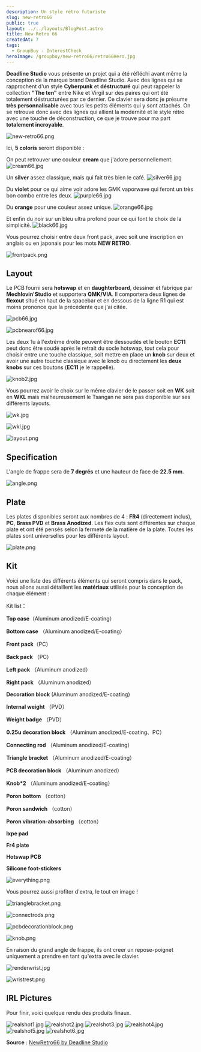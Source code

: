 ```yaml
---
description: Un style rétro futuriste
slug: new-retro66
public: true
layout: ../../layouts/BlogPost.astro
title: New Retro 66
createdAt: 7
tags:
  - GroupBuy - InterestCheck
heroImage: /groupbuy/new-retro66/retro66Hero.jpg
---
```



**Deadline Studio** vous présente un projet qui a été réfléchi avant même la conception de la marque brand Deadline Studio. Avec des lignes qui se rapprochent d'un style **Cyberpunk** et **déstructuré** qui peut rappeler la collection **"The ten"** entre Nike et Virgil sur des paires qui ont été totalement déstructurées par ce dernier. Ce clavier sera donc je présume **très personnalisable** avec tous les petits éléments qui y sont attachés. On se retrouve donc avec des lignes qui allient la modernité et le style rétro avec une touche de déconstruction, ce que je trouve pour ma part **totalement incroyable**.

![new-retro66.png](/groupbuy/new-retro66/new-retro66.jpg)

Ici, **5 coloris** seront disponible : 

On peut retrouver une couleur **cream** que j'adore personnellement.
![cream66.jpg](/groupbuy/new-retro66/cream66.jpg)

Un **silver** assez classique, mais qui fait très bien le café.
![silver66.jpg](/groupbuy/new-retro66/silver66.jpg)

Du **violet** pour ce qui aime voir adore les GMK vaporwave qui feront un très bon combo entre les deux.
![purple66.jpg](/groupbuy/new-retro66/purple66.jpg)

Du **orange** pour une couleur assez unique.
![orange66.jpg](/groupbuy/new-retro66/orange66.jpg)

Et enfin du noir sur un bleu ultra profond pour ce qui font le choix de la simplicité.
![black66.jpg](/groupbuy/new-retro66/black66.jpg)

Vous pourrez choisir entre deux front pack, avec soit une inscription en anglais ou en japonais pour les mots **NEW RETRO**.

![frontpack.png](/groupbuy/new-retro66/frontpack.png)

## Layout

Le PCB fourni sera **hotswap** et en **daughterboard**, dessiner et fabrique par **Mechlovin'Studio** et supportera **QMK/VIA**. Il comportera deux lignes de **flexcut** situé en haut de la spacebar et en dessous de la ligne R1 qui est moins prononce que la précédente que j'ai citée.

![pcb66.jpg](/groupbuy/new-retro66/pcb66.jpg)

![pcbnearof66.jpg](/groupbuy/new-retro66/pcbnearof66.jpg)

Les deux 1u à l'extrême droite peuvent être dessoudés et le bouton **EC11** peut donc être soudé après le retrait du socle hotswap, tout cela pour choisir entre une touche classique, soit mettre en place un **knob** sur deux et avoir une autre touche classique avec le knob ou directement les **deux knobs** sur ces boutons (**EC11** je le rappelle). 

![knob2.jpg](/groupbuy/new-retro66/knob2.jpg)

Vous pourrez avoir le choix sur le même clavier de le passer soit en **WK** soit en **WKL** mais malheureusement le Tsangan ne sera pas disponible sur ses différents layouts.

![wk.jpg](/groupbuy/new-retro66/wk.jpg)

![wkl.jpg](/groupbuy/new-retro66/wkl.jpg)

![layout.png](/groupbuy/new-retro66/layout.png)

## Specification

L'angle de frappe sera de **7 degrés** et une hauteur de face de **22.5 mm**.

![angle.png](/groupbuy/new-retro66/angle.png)

## Plate

Les plates disponibles seront aux nombres de 4 : **FR4** (directement inclus), **PC**, **Brass PVD** et **Brass Anodized**. Les flex cuts sont différentes sur chaque plate et ont été pensés selon la fermeté de la matière de la plate. Toutes les plates sont universelles pour les différents layout.

![plate.png](/groupbuy/new-retro66/plate.png)

## Kit

Voici une liste des différents éléments qui seront compris dans le pack, nous allons aussi détaillent les **matériaux** utilisés pour la conception de chaque élément :

Kit list：

**Top case**（Aluminum  anodized/E-coating）

**Bottom case** （Aluminum anodized/E-coating）

**Front pack**（PC）

**Back pack** （PC）

**Left pack** （Aluminum anodized）

**Right pack** （Aluminum anodized）

**Decoration block** (Aluminum anodized/E-coating)

**Internal weight** （PVD）

**Weight badge** （PVD）

**0.25u decoration block** （Aluminum anodized/E-coating、PC）

**Connecting rod** （Aluminum  anodized/E-coating）

**Triangle bracket** （Aluminum  anodized/E-coating）

**PCB decoration block** （Aluminum  anodized）

**Knob*2** （Aluminum  anodized/E-coating）

**Poron bottom** （cotton）

**Poron sandwich** （cotton）

**Poron vibration-absorbing** （cotton）

**Ixpe pad**

**Fr4 plate**

**Hotswap PCB**

**Silicone foot-stickers**

![everything.png](/groupbuy/new-retro66/everything.png)

Vous pourrez aussi profiter d'extra, le tout en image !

![trianglebracket.png](/groupbuy/new-retro66/trianglebracket.png)

![connectrods.png](/groupbuy/new-retro66/connectrod.png)

![pcbdecorationblock.png](/groupbuy/new-retro66/pcbdecorationblock.png)

![knob.png](/groupbuy/new-retro66/knob.png)


En raison du grand angle de frappe, ils ont creer un repose-poignet uniquement a prendre en tant qu'extra avec le clavier.

![renderwrist.jpg](/groupbuy/new-retro66/renderwrist.jpg)

![wristrest.png](/groupbuy/new-retro66/wristrest.png)

## IRL Pictures 

Pour finir, voici quelque rendu des produits finaux.

![realshot1.jpg](/groupbuy/new-retro66/realshot1.jpg)
![realshot2.jpg](/groupbuy/new-retro66/realshot2.jpg)
![realshot3.jpg](/groupbuy/new-retro66/realshot3.jpg)
![realshot4.jpg](/groupbuy/new-retro66/realshot4.jpg)
![realshot5.jpg](/groupbuy/new-retro66/realshot5.jpg)
![realshot6.jpg](/groupbuy/new-retro66/realshot6.jpg)

**Source** : [NewRetro66 by Deadline Studio](https://geekhack.org/index.php?topic=118291.0)